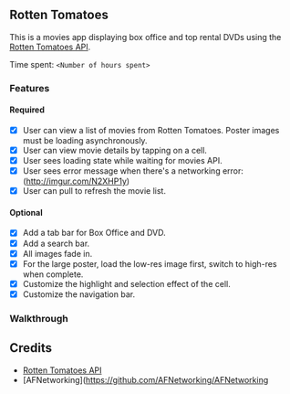 ## Rotten Tomatoes

This is a movies app displaying box office and top rental DVDs using the [Rotten Tomatoes API](http://developer.rottentomatoes.com/docs/read/JSON).

Time spent: `<Number of hours spent>`

### Features

#### Required

- [X] User can view a list of movies from Rotten Tomatoes. Poster images must be loading asynchronously.
- [X] User can view movie details by tapping on a cell.
- [X] User sees loading state while waiting for movies API.
- [X] User sees error message when there's a networking error: (http://imgur.com/N2XHP1y)
- [X] User can pull to refresh the movie list.

#### Optional

- [X] Add a tab bar for Box Office and DVD.
- [X] Add a search bar.
- [X] All images fade in.
- [X] For the large poster, load the low-res image first, switch to high-res when complete.
- [X] Customize the highlight and selection effect of the cell.
- [X] Customize the navigation bar.

### Walkthrough


Credits
---------
* [Rotten Tomatoes API](http://developer.rottentomatoes.com/docs/read/JSON)
* [AFNetworking](https://github.com/AFNetworking/AFNetworking